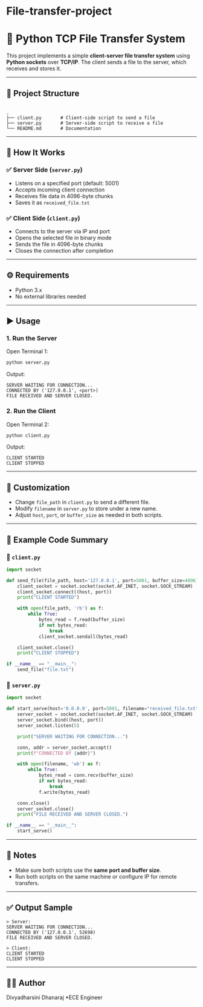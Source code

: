 # File-transfer-project


# 📁 Python TCP File Transfer System

This project implements a simple **client-server file transfer system** using **Python sockets** over **TCP/IP**. The client sends a file to the server, which receives and stores it.

---

## 🧩 Project Structure

```

.
├── client.py       # Client-side script to send a file
├── server.py       # Server-side script to receive a file
└── README.md       # Documentation

````

---

## 🚀 How It Works

### ✅ Server Side (`server.py`)
- Listens on a specified port (default: 5001)
- Accepts incoming client connection
- Receives file data in 4096-byte chunks
- Saves it as `received_file.txt`

### ✅ Client Side (`client.py`)
- Connects to the server via IP and port
- Opens the selected file in binary mode
- Sends the file in 4096-byte chunks
- Closes the connection after completion

---

## ⚙️ Requirements

- Python 3.x
- No external libraries needed

---

## ▶️ Usage

### 1. Run the Server

Open Terminal 1:
```bash
python server.py
````

Output:

```
SERVER WAITING FOR CONNECTION...
CONNECTED BY ('127.0.0.1', <port>)
FILE RECEIVED AND SERVER CLOSED.
```

### 2. Run the Client

Open Terminal 2:

```bash
python client.py
```

Output:

```
CLIENT STARTED
CLIENT STOPPED
```

---

## 🧠 Customization

* Change `file_path` in `client.py` to send a different file.
* Modify `filename` in `server.py` to store under a new name.
* Adjust `host`, `port`, or `buffer_size` as needed in both scripts.

---

## 📜 Example Code Summary

### 🔹 `client.py`

```python
import socket

def send_file(file_path, host='127.0.0.1', port=5001, buffer_size=4096):
    client_socket = socket.socket(socket.AF_INET, socket.SOCK_STREAM)
    client_socket.connect((host, port))
    print("CLIENT STARTED")

    with open(file_path, 'rb') as f:
        while True:
            bytes_read = f.read(buffer_size)
            if not bytes_read:
                break
            client_socket.sendall(bytes_read)

    client_socket.close()
    print("CLIENT STOPPED")

if __name__ == "__main__":
    send_file("file.txt")
```

### 🔹 `server.py`

```python
import socket

def start_serve(host='0.0.0.0', port=5001, filename="received_file.txt", buffer_size=4096):
    server_socket = socket.socket(socket.AF_INET, socket.SOCK_STREAM)
    server_socket.bind((host, port))
    server_socket.listen(5)

    print("SERVER WAITING FOR CONNECTION...")

    conn, addr = server_socket.accept()
    print(f"CONNECTED BY {addr}")

    with open(filename, 'wb') as f:
        while True:
            bytes_read = conn.recv(buffer_size)
            if not bytes_read:
                break
            f.write(bytes_read)

    conn.close()
    server_socket.close()
    print("FILE RECEIVED AND SERVER CLOSED.")

if __name__ == "__main__":
    start_serve()
```

---

## 📌 Notes

* Make sure both scripts use the **same port and buffer size**.
* Run both scripts on the same machine or configure IP for remote transfers.

---

## ✅ Output Sample

```
> Server:
SERVER WAITING FOR CONNECTION...
CONNECTED BY ('127.0.0.1', 52698)
FILE RECEIVED AND SERVER CLOSED.

> Client:
CLIENT STARTED
CLIENT STOPPED
```

---

## 👨‍💻 Author

Divyadharsini Dhanaraj
*ECE Engineer

```
```
